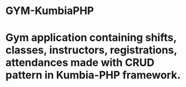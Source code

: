 # GYM-KumbiaPHP

# Gym application containing shifts, classes, instructors, registrations, attendances made with CRUD pattern in Kumbia-PHP framework.
